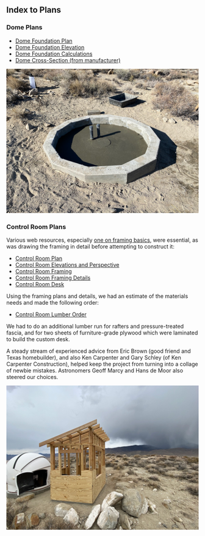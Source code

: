 ## Index to Plans

### Dome Plans

* [Dome Foundation Plan](./DomeFoundationPlan.pdf)
* [Dome Foundation Elevation](./DomeFoundationElevation.pdf)
* [Dome Foundation Calculations](./DomeFoundationCalculations.pdf)
* [Dome Cross-Section (from manufacturer)](./DomeCrossSection.gif)

<img src="../../photos/DomeFoundation.jpeg" alt="Dome Foundation" width=600 />

### Control Room Plans

Various web resources, especially [one on framing basics](https://theinspiringinvestment.com/diy-framing-basics/), were essential, as was drawing the framing in detail before attempting to construct it:

* [Control Room Plan](./ControlRoomPlan.pdf)
* [Control Room Elevations and Perspective](./ControlRoomElevationsAndPerspective.pdf)
* [Control Room Framing](./ControlRoomFraming.pdf)
* [Control Room Framing Details](./ControlRoomFramingDetails.pdf)
* [Control Room Desk](./ControlRoomDesk.pdf)

Using the framing plans and details,
we had an estimate of the materials needs and made the following order:

* [Control Room Lumber Order](./ControlRoomLumber.pdf)

We had to do an additional lumber run for rafters and pressure-treated fascia, and for two sheets of furniture-grade plywood which were laminated to build the custom desk.

A steady stream of experienced advice from Eric Brown (good friend and Texas homebuilder), and also Ken Carpenter and Gary Schley (of Ken Carpenter Construction), helped keep the project from turning into a collage of newbie mistakes. Astronomers Geoff Marcy and Hans de Moor also steered our choices.

<img src="../../photos/ControlRoomFraming.jpeg" alt="Control Room Framing" width=600 />